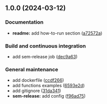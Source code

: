 ## 1.0.0 (2024-03-12)


### Documentation

* **readme:** add how-to-run section ([a72572a](https://github.com/SHACL-X/examples/commit/a72572a78d7f4dbbf9dd0ef8268590366c9cb762))


### Build and continuous integration

* add sem-release job ([dec9a63](https://github.com/SHACL-X/examples/commit/dec9a63deff89202817a39ce98cc5d847110e092))


### General maintenance

* add dockerfile ([ccdf266](https://github.com/SHACL-X/examples/commit/ccdf26609bc9d476e997c480051535455b2df4fd))
* add functions examples ([6593e2d](https://github.com/SHACL-X/examples/commit/6593e2d4fdb5fa5bd257146c5706cefbc4ab6d67))
* add gitignore ([31da341](https://github.com/SHACL-X/examples/commit/31da3417b28064c15d37243c8823112090f0f69f))
* **sem-release:** add config ([f96ad75](https://github.com/SHACL-X/examples/commit/f96ad75b6da7a348b8a2f703195235b42e2bc715))
